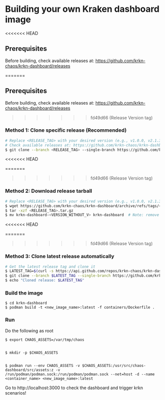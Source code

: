 # Building your own Kraken dashboard image

<<<<<<< HEAD

## Prerequisites
Before building, check available releases at: https://github.com/krkn-chaos/krkn-dashboard/releases


=======
## Prerequisites
Before building, check available releases at: https://github.com/krkn-chaos/krkn-dashboard/releases

>>>>>>> fd49d66 (Release Version tag)
### Method 1: Clone specific release (Recommended)
```bash
# Replace <RELEASE_TAG> with your desired version (e.g., v1.0.0, v2.1.3)
# Check available releases at: https://github.com/krkn-chaos/krkn-dashboard/releases
$ git clone --branch <RELEASE_TAG> --single-branch https://github.com/krkn-chaos/krkn-dashboard.git
```

<<<<<<< HEAD

=======
>>>>>>> fd49d66 (Release Version tag)
### Method 2: Download release tarball
```bash
# Replace <RELEASE_TAG> with your desired version (e.g., v1.0.0, v2.1.3)
$ wget https://github.com/krkn-chaos/krkn-dashboard/archive/refs/tags/<RELEASE_TAG>.tar.gz
$ tar -xzf <RELEASE_TAG>.tar.gz
$ mv krkn-dashboard-<VERSION_WITHOUT_V> krkn-dashboard  # Note: remove 'v' prefix from folder name
```

<<<<<<< HEAD

=======
>>>>>>> fd49d66 (Release Version tag)
### Method 3: Clone latest release automatically
```bash
# Get the latest release tag and clone it
$ LATEST_TAG=$(curl -s https://api.github.com/repos/krkn-chaos/krkn-dashboard/releases/latest | grep '"tag_name":' | sed -E 's/.*"([^"]+)".*/\1/')
$ git clone --branch $LATEST_TAG --single-branch https://github.com/krkn-chaos/krkn-dashboard.git
$ echo "Cloned release: $LATEST_TAG"
```


### Build the image
```
$ cd krkn-dashboard
$ podman build -t <new_image_name>:latest -f containers/Dockerfile .
```


### Run


Do the following as root
```
$ export CHAOS_ASSETS=/var/tmp/chaos


$ mkdir -p $CHAOS_ASSETS


$ podman run --env CHAOS_ASSETS -v $CHAOS_ASSETS:/usr/src/chaos-dashboard/src/assets:z -v /run/podman/podman.sock:/run/podman/podman.sock --net=host -d --name <container_name> <new_image_name>:latest
```


Go to http://localhost:3000 to check the dashboard and trigger krkn scenarios!
